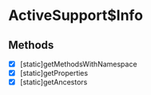 # ActiveSupport$Info

## Methods

- [x] [static]getMethodsWithNamespace
- [x] [static]getProperties
- [x] [static]getAncestors
